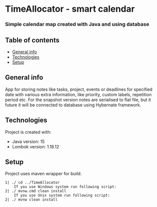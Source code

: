 # TimeAllocator - smart calendar
### Simple calendar map created with Java and using database

## Table of contents
* [General info](#general-info)
* [Technologies](#technologies)
* [Setup](#setup)

## General info
App for storing notes like tasks, project, events or deadlines for specified date with various extra information, like priority, custom labels, repetition period etc.
For the snapshot version notes are serialised to flat file, but it future it will be connected to database using Hybernate framework.
	
## Technologies
Project is created with:
* Java version: 15
* Lombok version: 1.18.12
	
## Setup
Project uses maven wrapper for build.

```
1| ./ cd ../TimeAllocator
    If you use Windows system run following script:
2| ./ mvnw.cmd clean install
    If you use Unix system run following script:
2| ./ mvnw clean install

```
<!-- 
    TODO
   * update frameworks
   * update build instruction
   * follow https://www.flynerd.pl/2018/06/jak-napisac-dobre-readme-projektu-na-githubie.html
--> 